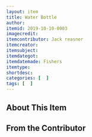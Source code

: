 ```yaml
---
layout: item
title: Water Bottle
author: 
itemid: 2019-10-10-0003
imagecredit: 
itemcontributor: Jack reasner
itemcreator: 
itemsubject: 
itemdategot: 
itemdatemade: Fishers
itemtype: 
shortdesc: 
categories: [  ]
tags: [  ]
---
```

## About This Item


## From the Contributor
